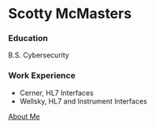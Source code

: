 # Scotty McMasters

### Education
B.S. Cybersecurity

### Work Experience
- Cerner, HL7 Interfaces
- Wellsky, HL7 and Instrument Interfaces

[About Me](https://scottikus.github.io/about/about.html)
